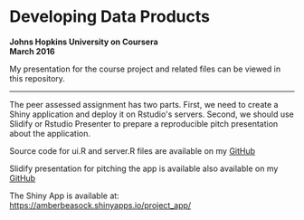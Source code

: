 # Developing Data Products
**Johns Hopkins University on Coursera**  
**March 2016**

My presentation for the course project and related files can be viewed in this repository.

---------------------------------------------------------------------------------------------------------------------------------------

The peer assessed assignment has two parts. First, we need to create a Shiny application and deploy it on Rstudio's servers. Second, we should use Slidify or Rstudio Presenter to prepare a reproducible pitch presentation about the application.

Source code for ui.R and server.R files are available on my [GitHub](https://github.com/abeasock/Developing_Data_Products-Coursera)

Slidify presentation for pitching the app is available also available on my [GitHub](https://abeasock.github.io)

The Shiny App is available at: https://amberbeasock.shinyapps.io/project_app/
